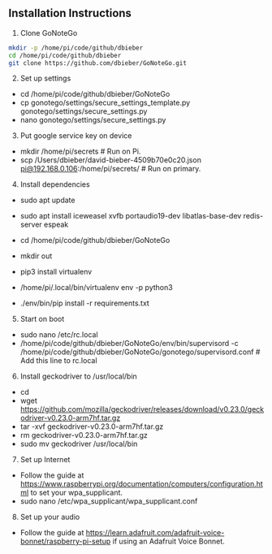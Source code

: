 ## Installation Instructions

1.  Clone GoNoteGo

  ```bash
mkdir -p /home/pi/code/github/dbieber
cd /home/pi/code/github/dbieber
git clone https://github.com/dbieber/GoNoteGo.git
  ```

2.  Set up settings

  * cd /home/pi/code/github/dbieber/GoNoteGo
  * cp gonotego/settings/secure_settings_template.py  gonotego/settings/secure_settings.py
  * nano gonotego/settings/secure_settings.py

3. Put google service key on device

  * mkdir /home/pi/secrets  # Run on Pi.
  * scp /Users/dbieber/david-bieber-4509b70e0c20.json pi@192.168.0.106:/home/pi/secrets/  # Run on primary.

4. Install dependencies

  * sudo apt update
  * sudo apt install iceweasel xvfb portaudio19-dev libatlas-base-dev redis-server espeak

  * cd /home/pi/code/github/dbieber/GoNoteGo
  * mkdir out
  * pip3 install virtualenv
  * /home/pi/.local/bin/virtualenv env -p python3
  * ./env/bin/pip install -r requirements.txt 

5. Start on boot

  * sudo nano /etc/rc.local
  * /home/pi/code/github/dbieber/GoNoteGo/env/bin/supervisord -c /home/pi/code/github/dbieber/GoNoteGo/gonotego/supervisord.conf  # Add this line to rc.local

6. Install geckodriver to /usr/local/bin

  * cd
  * wget https://github.com/mozilla/geckodriver/releases/download/v0.23.0/geckodriver-v0.23.0-arm7hf.tar.gz
  * tar -xvf geckodriver-v0.23.0-arm7hf.tar.gz
  * rm geckodriver-v0.23.0-arm7hf.tar.gz
  * sudo mv geckodriver /usr/local/bin

7. Set up Internet

  * Follow the guide at https://www.raspberrypi.org/documentation/computers/configuration.html to set your wpa_supplicant.
  * sudo nano /etc/wpa_supplicant/wpa_supplicant.conf

8. Set up your audio

  * Follow the guide at https://learn.adafruit.com/adafruit-voice-bonnet/raspberry-pi-setup if using an Adafruit Voice Bonnet.
